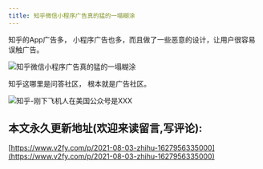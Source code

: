 ```yaml
---
title: 知乎微信小程序广告真的猛的一塌糊涂
---
```


知乎的App广告多， 小程序广告也多，而且做了一些恶意的设计，让用户很容易误触广告。

![知乎微信小程序广告真的猛的一塌糊涂](https://cdn.fangyuanxiaozhan.com/assets/1627956722785mAYHEjdS.png)



知乎这哪里是问答社区， 根本就是广告社区。

![知乎-刚下飞机人在美国公众号是XXX](https://cdn.fangyuanxiaozhan.com/assets/1627957331144ETGr6Qzh.png)

## 本文永久更新地址(欢迎来读留言,写评论):

[https://www.v2fy.com/p/2021-08-03-zhihu-1627956335000](https://www.v2fy.com/p/2021-08-03-zhihu-1627956335000)
